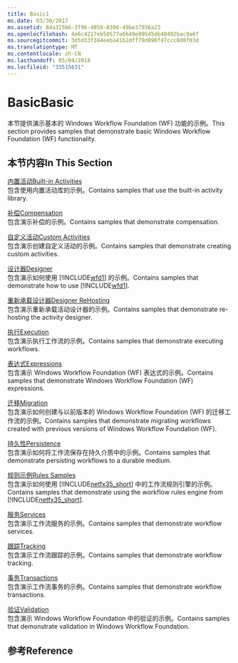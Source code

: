 ```yaml
---
title: Basic1
ms.date: 03/30/2017
ms.assetid: 84a315b6-3f96-4959-8306-49be37936a23
ms.openlocfilehash: 4e6c4217eb50577a6649e09545db40492bac9a6f
ms.sourcegitcommit: 3d5d33f384eeba41b2dff79d096f47ccc8d8f03d
ms.translationtype: MT
ms.contentlocale: zh-CN
ms.lasthandoff: 05/04/2018
ms.locfileid: "33515631"
---
```

# <a name="basic"></a><span data-ttu-id="edf5a-102">Basic</span><span class="sxs-lookup"><span data-stu-id="edf5a-102">Basic</span></span>
<span data-ttu-id="edf5a-103">本节提供演示基本的 Windows Workflow Foundation (WF) 功能的示例。</span><span class="sxs-lookup"><span data-stu-id="edf5a-103">This section provides samples that demonstrate basic Windows Workflow Foundation (WF) functionality.</span></span>  
  
## <a name="in-this-section"></a><span data-ttu-id="edf5a-104">本节内容</span><span class="sxs-lookup"><span data-stu-id="edf5a-104">In This Section</span></span>  
 [<span data-ttu-id="edf5a-105">内置活动</span><span class="sxs-lookup"><span data-stu-id="edf5a-105">Built-in Activities</span></span>](../../../../docs/framework/windows-workflow-foundation/samples/built-in-activities.md)  
 <span data-ttu-id="edf5a-106">包含使用内置活动库的示例。</span><span class="sxs-lookup"><span data-stu-id="edf5a-106">Contains samples that use the built-in activity library.</span></span>  
  
 [<span data-ttu-id="edf5a-107">补偿</span><span class="sxs-lookup"><span data-stu-id="edf5a-107">Compensation</span></span>](../../../../docs/framework/windows-workflow-foundation/samples/compensation-samples.md)  
 <span data-ttu-id="edf5a-108">包含演示补偿的示例。</span><span class="sxs-lookup"><span data-stu-id="edf5a-108">Contains samples that demonstrate compensation.</span></span>  
  
 [<span data-ttu-id="edf5a-109">自定义活动</span><span class="sxs-lookup"><span data-stu-id="edf5a-109">Custom Activities</span></span>](../../../../docs/framework/windows-workflow-foundation/samples/custom-activities.md)  
 <span data-ttu-id="edf5a-110">包含演示创建自定义活动的示例。</span><span class="sxs-lookup"><span data-stu-id="edf5a-110">Contains samples that demonstrate creating custom activities.</span></span>  
  
 [<span data-ttu-id="edf5a-111">设计器</span><span class="sxs-lookup"><span data-stu-id="edf5a-111">Designer</span></span>](../../../../docs/framework/windows-workflow-foundation/samples/designer.md)  
 <span data-ttu-id="edf5a-112">包含演示如何使用 [!INCLUDE[wfd1](../../../../includes/wfd1-md.md)] 的示例。</span><span class="sxs-lookup"><span data-stu-id="edf5a-112">Contains samples that demonstrate how to use [!INCLUDE[wfd1](../../../../includes/wfd1-md.md)].</span></span>  
  
 [<span data-ttu-id="edf5a-113">重新承载设计器</span><span class="sxs-lookup"><span data-stu-id="edf5a-113">Designer ReHosting</span></span>](../../../../docs/framework/windows-workflow-foundation/samples/designer-rehosting.md)  
 <span data-ttu-id="edf5a-114">包含演示重新承载活动设计器的示例。</span><span class="sxs-lookup"><span data-stu-id="edf5a-114">Contains samples that demonstrate re-hosting the activity designer.</span></span>  
  
 [<span data-ttu-id="edf5a-115">执行</span><span class="sxs-lookup"><span data-stu-id="edf5a-115">Execution</span></span>](../../../../docs/framework/windows-workflow-foundation/samples/execution.md)  
 <span data-ttu-id="edf5a-116">包含演示执行工作流的示例。</span><span class="sxs-lookup"><span data-stu-id="edf5a-116">Contains samples that demonstrate executing workflows.</span></span>  
  
 [<span data-ttu-id="edf5a-117">表达式</span><span class="sxs-lookup"><span data-stu-id="edf5a-117">Expressions</span></span>](../../../../docs/framework/windows-workflow-foundation/samples/expressions.md)  
 <span data-ttu-id="edf5a-118">包含演示 Windows Workflow Foundation (WF) 表达式的示例。</span><span class="sxs-lookup"><span data-stu-id="edf5a-118">Contains samples that demonstrate Windows Workflow Foundation (WF) expressions.</span></span>  
  
 [<span data-ttu-id="edf5a-119">迁移</span><span class="sxs-lookup"><span data-stu-id="edf5a-119">Migration</span></span>](../../../../docs/framework/windows-workflow-foundation/samples/migration.md)  
 <span data-ttu-id="edf5a-120">包含演示如何创建与以前版本的 Windows Workflow Foundation (WF) 的迁移工作流的示例。</span><span class="sxs-lookup"><span data-stu-id="edf5a-120">Contains samples that demonstrate migrating workflows created with previous versions of Windows Workflow Foundation (WF).</span></span>  
  
 [<span data-ttu-id="edf5a-121">持久性</span><span class="sxs-lookup"><span data-stu-id="edf5a-121">Persistence</span></span>](../../../../docs/framework/windows-workflow-foundation/samples/persistence.md)  
 <span data-ttu-id="edf5a-122">包含演示如何将工作流保存在持久介质中的示例。</span><span class="sxs-lookup"><span data-stu-id="edf5a-122">Contains samples that demonstrate persisting workflows to a durable medium.</span></span>  
  
 [<span data-ttu-id="edf5a-123">规则示例</span><span class="sxs-lookup"><span data-stu-id="edf5a-123">Rules Samples</span></span>](../../../../docs/framework/windows-workflow-foundation/samples/rules-samples.md)  
 <span data-ttu-id="edf5a-124">包含演示如何使用 [!INCLUDE[netfx35_short](../../../../includes/netfx35-short-md.md)] 中的工作流规则引擎的示例。</span><span class="sxs-lookup"><span data-stu-id="edf5a-124">Contains samples that demonstrate using the workflow rules engine from [!INCLUDE[netfx35_short](../../../../includes/netfx35-short-md.md)].</span></span>  
  
 [<span data-ttu-id="edf5a-125">服务</span><span class="sxs-lookup"><span data-stu-id="edf5a-125">Services</span></span>](../../../../docs/framework/windows-workflow-foundation/samples/services.md)  
 <span data-ttu-id="edf5a-126">包含演示工作流服务的示例。</span><span class="sxs-lookup"><span data-stu-id="edf5a-126">Contains samples that demonstrate workflow services.</span></span>  
  
 [<span data-ttu-id="edf5a-127">跟踪</span><span class="sxs-lookup"><span data-stu-id="edf5a-127">Tracking</span></span>](../../../../docs/framework/windows-workflow-foundation/samples/tracking.md)  
 <span data-ttu-id="edf5a-128">包含演示工作流跟踪的示例。</span><span class="sxs-lookup"><span data-stu-id="edf5a-128">Contains samples that demonstrate workflow tracking.</span></span>  
  
 [<span data-ttu-id="edf5a-129">事务</span><span class="sxs-lookup"><span data-stu-id="edf5a-129">Transactions</span></span>](../../../../docs/framework/windows-workflow-foundation/samples/transactions.md)  
 <span data-ttu-id="edf5a-130">包含演示工作流事务的示例。</span><span class="sxs-lookup"><span data-stu-id="edf5a-130">Contains samples that demonstrate workflow transactions.</span></span>  
  
 [<span data-ttu-id="edf5a-131">验证</span><span class="sxs-lookup"><span data-stu-id="edf5a-131">Validation</span></span>](../../../../docs/framework/windows-workflow-foundation/samples/validation.md)  
 <span data-ttu-id="edf5a-132">包含演示 Windows Workflow Foundation 中的验证的示例。</span><span class="sxs-lookup"><span data-stu-id="edf5a-132">Contains samples that demonstrate validation in Windows Workflow Foundation.</span></span>  
  
## <a name="reference"></a><span data-ttu-id="edf5a-133">参考</span><span class="sxs-lookup"><span data-stu-id="edf5a-133">Reference</span></span>
